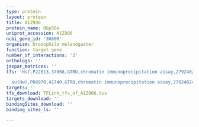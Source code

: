 ```yaml
---
type: protein
layout: protein
title: A1Z9Q6
protein_name: Obp50e
uniprot_accession: A1Z9Q6
ncbi_gene_id: '36600'
organism: Drosophila melanogaster
function: target gene
number_of_interactions: '2'
orthologs: ''
jaspar_matrices: ''
tfs: 'Hsf,P22813,37068,GTRD,chromatin immunoprecipitation assay,27924024%5Buid%5D,No

  su(Hw),P08970,41740,GTRD,chromatin immunoprecipitation assay,27924024%5Buid%5D,No'
targets: ''
tfs_download: TFLink_tfs_of_A1Z9Q6.tsv
targets_download: ''
bindingSites_download: ''
binding_sites_ls: ''

---
```

